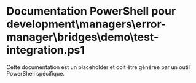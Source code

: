 # Documentation PowerShell pour development\managers\error-manager\bridges\demo\test-integration.ps1

Cette documentation est un placeholder et doit être générée par un outil PowerShell spécifique.
